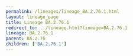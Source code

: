 ```yaml
---
permalink: /lineages/lineage_BA.2.76.1.html
layout: lineage_page
title: Lineage BA.2.76.1
redirect_to: ../lineage.html?lineage=BA.2.76.1
lineage: BA.2.76.1
parent: BA.2.76
children: ['BA.2.76.1']
---
```

